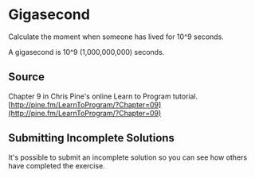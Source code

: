 # Gigasecond

Calculate the moment when someone has lived for 10^9 seconds.

A gigasecond is 10^9 (1,000,000,000) seconds.
## Source

Chapter 9 in Chris Pine's online Learn to Program tutorial. [http://pine.fm/LearnToProgram/?Chapter=09](http://pine.fm/LearnToProgram/?Chapter=09)


## Submitting Incomplete Solutions
It's possible to submit an incomplete solution so you can see how others have completed the exercise.
